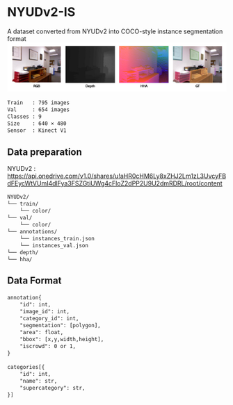 # NYUDv2-IS
A dataset converted from NYUDv2 into COCO-style instance segmentation format 
![image](./img/img1.jpg)

```
Train   : 795 images
Val     : 654 images
Classes : 9
Size    : 640 × 480
Sensor  : Kinect V1
```

## Data preparation

NYUDv2 : https://api.onedrive.com/v1.0/shares/u!aHR0cHM6Ly8xZHJ2Lm1zL3UvcyFBdFEycWtVUmI4dlFya3FSZGtiUWg4cFloZ2dPP2U9U2dmRDRL/root/content

```
NYUDv2/
└── train/
    └── color/
└── val/
    └── color/
└── annotations/
    └── instances_train.json
    └── instances_val.json
└── depth/
└── hha/
```

## Data Format
```
annotation{
    "id": int,
    "image_id": int,
    "category_id": int,
    "segmentation": [polygon],
    "area": float,
    "bbox": [x,y,width,height],
    "iscrowd": 0 or 1,
}

categories[{
    "id": int,
    "name": str,
    "supercategory": str,
}]
```
